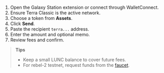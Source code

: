 1. Open the Galaxy Station extension or connect through WalletConnect.
2. Ensure Terra Classic is the active network.
3. Choose a token from **Assets**.
4. Click **Send**.
5. Paste the recipient `terra...` address.
6. Enter the amount and optional memo.
7. Review fees and confirm.

> **Tips**
>
> - Keep a small LUNC balance to cover future fees.
> - For rebel-2 testnet, request funds from the [faucet](https://t.me/tcrebelfaucet_bot).
